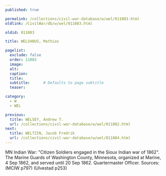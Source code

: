 ```yaml
---
published: true

permalink: /collections/civil-war-database/w/wel/011083.html
oldlink: /CivilWar/db/w/wel/011083.html

oldid: 011083

title: WELSHOUS, Mathias

pagelist:
  exclude: false
  order: 11083
  image: 
  alt:
  caption:
  title:
  subtitle:      # Defaults to page subtitle
  teaser:

category: 
  - W 
  - WEL

previous:
  title: WELSEY, Andrew T.
  url: /collections/civil-war-database/w/wel/011082.html  
next:
  title: WELTZIN, Jacob Fredrik
  url: /collections/civil-war-database/w/wel/011084.html   
---
```

MN Indian War: &quot;Citizen Soldiers engaged in the Sioux Indian war of 1862&quot;. The Marine Guards of Washington County, Minnesota, organized at Marine, 4 Sep 1862, and served until 20 Sep 1862. Quartermaster Officer. Sources: (MCIW p797) (Ulvestad p253)